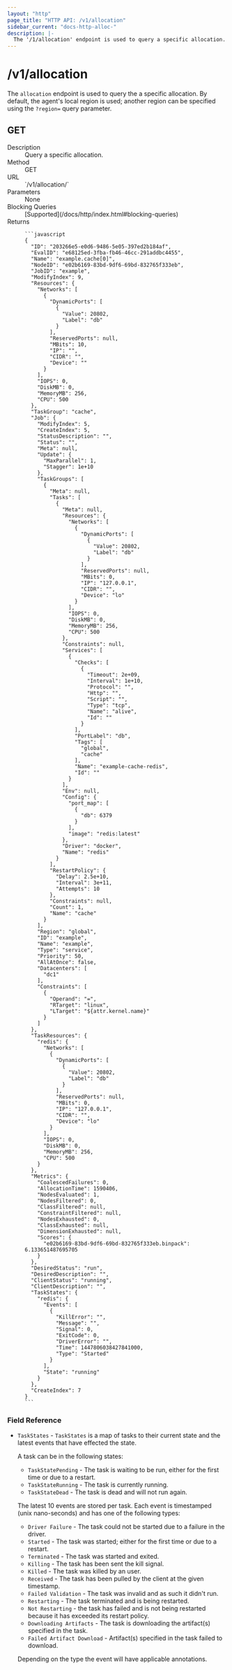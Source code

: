 ```yaml
---
layout: "http"
page_title: "HTTP API: /v1/allocation"
sidebar_current: "docs-http-alloc-"
description: |-
  The '/1/allocation' endpoint is used to query a specific allocation.
---
```


# /v1/allocation

The `allocation` endpoint is used to query the a specific allocation.
By default, the agent's local region is used; another region can
be specified using the `?region=` query parameter.

## GET

<dl>
  <dt>Description</dt>
  <dd>
    Query a specific allocation.
  </dd>

  <dt>Method</dt>
  <dd>GET</dd>

  <dt>URL</dt>
  <dd>`/v1/allocation/<ID>`</dd>

  <dt>Parameters</dt>
  <dd>
    None
  </dd>

  <dt>Blocking Queries</dt>
  <dd>
    [Supported](/docs/http/index.html#blocking-queries)
  </dd>

  <dt>Returns</dt>
  <dd>

    ```javascript
    {
      "ID": "203266e5-e0d6-9486-5e05-397ed2b184af",
      "EvalID": "e68125ed-3fba-fb46-46cc-291addbc4455",
      "Name": "example.cache[0]",
      "NodeID": "e02b6169-83bd-9df6-69bd-832765f333eb",
      "JobID": "example",
      "ModifyIndex": 9,
      "Resources": {
        "Networks": [
          {
            "DynamicPorts": [
              {
                "Value": 20802,
                "Label": "db"
              }
            ],
            "ReservedPorts": null,
            "MBits": 10,
            "IP": "",
            "CIDR": "",
            "Device": ""
          }
        ],
        "IOPS": 0,
        "DiskMB": 0,
        "MemoryMB": 256,
        "CPU": 500
      },
      "TaskGroup": "cache",
      "Job": {
        "ModifyIndex": 5,
        "CreateIndex": 5,
        "StatusDescription": "",
        "Status": "",
        "Meta": null,
        "Update": {
          "MaxParallel": 1,
          "Stagger": 1e+10
        },
        "TaskGroups": [
          {
            "Meta": null,
            "Tasks": [
              {
                "Meta": null,
                "Resources": {
                  "Networks": [
                    {
                      "DynamicPorts": [
                        {
                          "Value": 20802,
                          "Label": "db"
                        }
                      ],
                      "ReservedPorts": null,
                      "MBits": 0,
                      "IP": "127.0.0.1",
                      "CIDR": "",
                      "Device": "lo"
                    }
                  ],
                  "IOPS": 0,
                  "DiskMB": 0,
                  "MemoryMB": 256,
                  "CPU": 500
                },
                "Constraints": null,
                "Services": [
                  {
                    "Checks": [
                      {
                        "Timeout": 2e+09,
                        "Interval": 1e+10,
                        "Protocol": "",
                        "Http": "",
                        "Script": "",
                        "Type": "tcp",
                        "Name": "alive",
                        "Id": ""
                      }
                    ],
                    "PortLabel": "db",
                    "Tags": [
                      "global",
                      "cache"
                    ],
                    "Name": "example-cache-redis",
                    "Id": ""
                  }
                ],
                "Env": null,
                "Config": {
                  "port_map": [
                    {
                      "db": 6379
                    }
                  ],
                  "image": "redis:latest"
                },
                "Driver": "docker",
                "Name": "redis"
              }
            ],
            "RestartPolicy": {
              "Delay": 2.5e+10,
              "Interval": 3e+11,
              "Attempts": 10
            },
            "Constraints": null,
            "Count": 1,
            "Name": "cache"
          }
        ],
        "Region": "global",
        "ID": "example",
        "Name": "example",
        "Type": "service",
        "Priority": 50,
        "AllAtOnce": false,
        "Datacenters": [
          "dc1"
        ],
        "Constraints": [
          {
            "Operand": "=",
            "RTarget": "linux",
            "LTarget": "${attr.kernel.name}"
          }
        ]
      },
      "TaskResources": {
        "redis": {
          "Networks": [
            {
              "DynamicPorts": [
                {
                  "Value": 20802,
                  "Label": "db"
                }
              ],
              "ReservedPorts": null,
              "MBits": 0,
              "IP": "127.0.0.1",
              "CIDR": "",
              "Device": "lo"
            }
          ],
          "IOPS": 0,
          "DiskMB": 0,
          "MemoryMB": 256,
          "CPU": 500
        }
      },
      "Metrics": {
        "CoalescedFailures": 0,
        "AllocationTime": 1590406,
        "NodesEvaluated": 1,
        "NodesFiltered": 0,
        "ClassFiltered": null,
        "ConstraintFiltered": null,
        "NodesExhausted": 0,
        "ClassExhausted": null,
        "DimensionExhausted": null,
        "Scores": {
          "e02b6169-83bd-9df6-69bd-832765f333eb.binpack": 6.133651487695705
        }
      },
      "DesiredStatus": "run",
      "DesiredDescription": "",
      "ClientStatus": "running",
      "ClientDescription": "",
      "TaskStates": {
        "redis": {
          "Events": [
            {
              "KillError": "",
              "Message": "",
              "Signal": 0,
              "ExitCode": 0,
              "DriverError": "",
              "Time": 1447806038427841000,
              "Type": "Started"
            }
          ],
          "State": "running"
        }
      },
      "CreateIndex": 7
    }
    ```

  </dd>
</dl>

### Field Reference

*   `TaskStates` - `TaskStates` is a map of tasks to their current state and the
    latest events that have effected the state.

    A task can be in the following states:

    * `TaskStatePending` - The task is waiting to be run, either for the first
      time or due to a restart.
    * `TaskStateRunning` - The task is currently running.
    * `TaskStateDead` - The task is dead and will not run again.

    <p>The latest 10 events are stored per task. Each event is timestamped (unix nano-seconds)
    and has one of the following types:</p>

    * `Driver Failure` - The task could not be started due to a failure in the
      driver.
    * `Started` - The task was started; either for the first time or due to a
      restart.
    * `Terminated` - The task was started and exited.
    * `Killing` - The task has been sent the kill signal.
    * `Killed` - The task was killed by an user.
    * `Received` - The task has been pulled by the client at the given timestamp.
    * `Failed Validation` - The task was invalid and as such it didn't run.
    * `Restarting` - The task terminated and is being restarted.
    * `Not Restarting` - the task has failed and is not being restarted because it has exceeded its restart policy.
    * `Downloading Artifacts` - The task is downloading the artifact(s) specified in the task. 
    * `Failed Artifact Download` - Artifact(s) specified in the task failed to download.

    Depending on the type the event will have applicable annotations.
